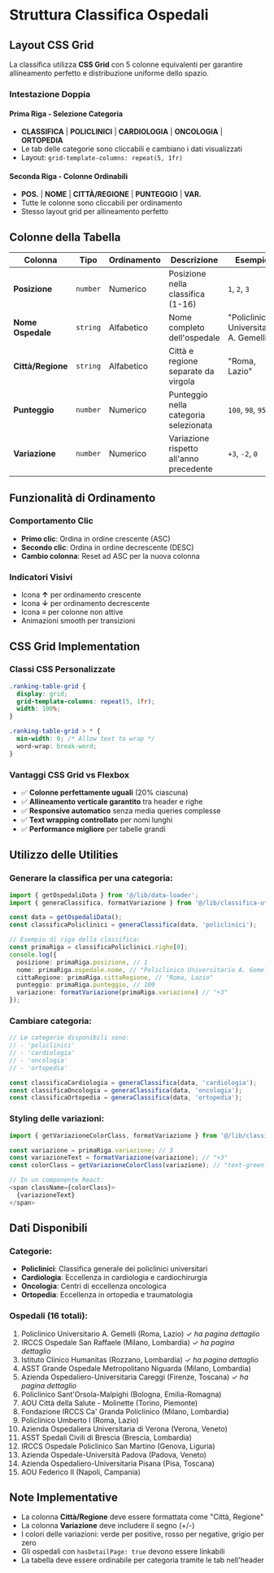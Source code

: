 # Struttura Classifica Ospedali

## Layout CSS Grid

La classifica utilizza **CSS Grid** con 5 colonne equivalenti per garantire allineamento perfetto e distribuzione uniforme dello spazio.

### Intestazione Doppia

#### Prima Riga - Selezione Categoria
- **CLASSIFICA** | **POLICLINICI** | **CARDIOLOGIA** | **ONCOLOGIA** | **ORTOPEDIA**
- Le tab delle categorie sono cliccabili e cambiano i dati visualizzati
- Layout: `grid-template-columns: repeat(5, 1fr)`

#### Seconda Riga - Colonne Ordinabili  
- **POS.** | **NOME** | **CITTÀ/REGIONE** | **PUNTEGGIO** | **VAR.**
- Tutte le colonne sono cliccabili per ordinamento
- Stesso layout grid per allineamento perfetto

## Colonne della Tabella

| Colonna | Tipo | Ordinamento | Descrizione | Esempio |
|---------|------|-------------|-------------|---------|
| **Posizione** | `number` | Numerico | Posizione nella classifica (1-16) | `1`, `2`, `3` |
| **Nome Ospedale** | `string` | Alfabetico | Nome completo dell'ospedale | "Policlinico Universitario A. Gemelli" |
| **Città/Regione** | `string` | Alfabetico | Città e regione separate da virgola | "Roma, Lazio" |
| **Punteggio** | `number` | Numerico | Punteggio nella categoria selezionata | `100`, `98`, `95` |
| **Variazione** | `number` | Numerico | Variazione rispetto all'anno precedente | `+3`, `-2`, `0` |

## Funzionalità di Ordinamento

### Comportamento Clic
- **Primo clic**: Ordina in ordine crescente (ASC)
- **Secondo clic**: Ordina in ordine decrescente (DESC)
- **Cambio colonna**: Reset ad ASC per la nuova colonna

### Indicatori Visivi
- Icona **↑** per ordinamento crescente
- Icona **↓** per ordinamento decrescente  
- Icona **≡** per colonne non attive
- Animazioni smooth per transizioni

## CSS Grid Implementation

### Classi CSS Personalizzate

```css
.ranking-table-grid {
  display: grid;
  grid-template-columns: repeat(5, 1fr);
  width: 100%;
}

.ranking-table-grid > * {
  min-width: 0; /* Allow text to wrap */
  word-wrap: break-word;
}
```

### Vantaggi CSS Grid vs Flexbox
- ✅ **Colonne perfettamente uguali** (20% ciascuna)
- ✅ **Allineamento verticale garantito** tra header e righe
- ✅ **Responsive automatico** senza media queries complesse
- ✅ **Text wrapping controllato** per nomi lunghi
- ✅ **Performance migliore** per tabelle grandi

## Utilizzo delle Utilities

### Generare la classifica per una categoria:

```typescript
import { getOspedaliData } from '@/lib/data-loader';
import { generaClassifica, formatVariazione } from '@/lib/classifica-utils';

const data = getOspedaliData();
const classificaPoliclinici = generaClassifica(data, 'policlinici');

// Esempio di riga della classifica:
const primaRiga = classificaPoliclinici.righe[0];
console.log({
  posizione: primaRiga.posizione, // 1
  nome: primaRiga.ospedale.nome, // "Policlinico Universitario A. Gemelli"
  cittaRegione: primaRiga.cittaRegione, // "Roma, Lazio"
  punteggio: primaRiga.punteggio, // 100
  variazione: formatVariazione(primaRiga.variazione) // "+3"
});
```

### Cambiare categoria:

```typescript
// Le categorie disponibili sono:
// - 'policlinici'
// - 'cardiologia' 
// - 'oncologia'
// - 'ortopedia'

const classificaCardiologia = generaClassifica(data, 'cardiologia');
const classificaOncologia = generaClassifica(data, 'oncologia');
const classificaOrtopedia = generaClassifica(data, 'ortopedia');
```

### Styling delle variazioni:

```typescript
import { getVariazioneColorClass, formatVariazione } from '@/lib/classifica-utils';

const variazione = primaRiga.variazione; // 3
const variazioneText = formatVariazione(variazione); // "+3"
const colorClass = getVariazioneColorClass(variazione); // "text-green-600"

// In un componente React:
<span className={colorClass}>
  {variazioneText}
</span>
```

## Dati Disponibili

### Categorie:
- **Policlinici**: Classifica generale dei policlinici universitari
- **Cardiologia**: Eccellenza in cardiologia e cardiochirurgia  
- **Oncologia**: Centri di eccellenza oncologica
- **Ortopedia**: Eccellenza in ortopedia e traumatologia

### Ospedali (16 totali):
1. Policlinico Universitario A. Gemelli (Roma, Lazio) ✓ *ha pagina dettaglio*
2. IRCCS Ospedale San Raffaele (Milano, Lombardia) ✓ *ha pagina dettaglio*
3. Istituto Clinico Humanitas (Rozzano, Lombardia) ✓ *ha pagina dettaglio*
4. ASST Grande Ospedale Metropolitano Niguarda (Milano, Lombardia)
5. Azienda Ospedaliero-Universitaria Careggi (Firenze, Toscana) ✓ *ha pagina dettaglio*
6. Policlinico Sant'Orsola-Malpighi (Bologna, Emilia-Romagna)
7. AOU Città della Salute - Molinette (Torino, Piemonte)
8. Fondazione IRCCS Ca' Granda Policlinico (Milano, Lombardia)
9. Policlinico Umberto I (Roma, Lazio)
10. Azienda Ospedaliera Universitaria di Verona (Verona, Veneto)
11. ASST Spedali Civili di Brescia (Brescia, Lombardia)
12. IRCCS Ospedale Policlinico San Martino (Genova, Liguria)
13. Azienda Ospedale-Università Padova (Padova, Veneto)
14. Azienda Ospedaliero-Universitaria Pisana (Pisa, Toscana)
15. AOU Federico II (Napoli, Campania)

## Note Implementative

- La colonna **Città/Regione** deve essere formattata come "Città, Regione"
- La colonna **Variazione** deve includere il segno (+/-)
- I colori delle variazioni: verde per positive, rosso per negative, grigio per zero
- Gli ospedali con `hasDetailPage: true` devono essere linkabili
- La tabella deve essere ordinabile per categoria tramite le tab nell'header